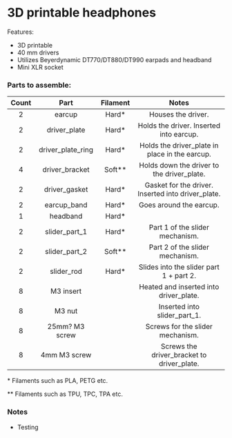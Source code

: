 # 3D printable headphones

Features:
* 3D printable
* 40 mm drivers
* Utilizes Beyerdynamic DT770/DT880/DT990 earpads and headband
* Mini XLR socket

### Parts to assemble:
| Count | Part               | Filament | Notes                                              |
|:-----:|:------------------:|:--------:|:--------------------------------------------------:|
| 2     | earcup             | Hard*    | Houses the driver.                                 |
| 2     | driver_plate       | Hard*    | Holds the driver. Inserted into earcup.            |
| 2     | driver_plate_ring  | Hard*    | Holds the driver_plate in place in the earcup.     |
| 4     | driver_bracket     | Soft**   | Holds down the driver to the driver_plate.         |
| 2     | driver_gasket      | Hard*    | Gasket for the driver. Inserted into driver_plate. |
| 2     | earcup_band        | Hard*    | Goes around the earcup.                            |
| 1     | headband           | Hard*    |                                                    |
| 2     | slider_part_1      | Hard*    | Part 1 of the slider mechanism.                    |
| 2     | slider_part_2      | Soft**   | Part 2 of the slider mechanism.                    |
| 2     | slider_rod         | Hard*    | Slides into the slider part 1 + part 2.            |
| 8     | M3 insert          |          | Heated and inserted into driver_plate.             |
| 8     | M3 nut             |          | Inserted into slider_part_1.                       |
| 8     | 25mm? M3 screw     |          | Screws for the slider mechanism.                   |
| 8     | 4mm M3 screw       |          | Screws the driver_bracket to driver_plate.         |

\* Filaments such as PLA, PETG etc.

\** Filaments such as TPU, TPC, TPA etc.

### Notes
* Testing
